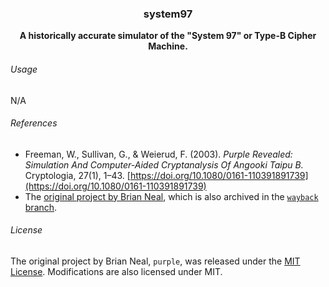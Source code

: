 <h3 align="center">system97</h3>

<p align="center">
  <b>A historically accurate simulator of the "System 97" or Type-B Cipher Machine.</b>
</p>

###### Usage

N/A

###### References

* Freeman, W., Sullivan, G., & Weierud, F. (2003). *Purple Revealed: Simulation And Computer-Aided Cryptanalysis Of Angooki Taipu B.* Cryptologia, 27(1), 1–43. [https://doi.org/10.1080/0161-110391891739](https://doi.org/10.1080/0161-110391891739)
* The [original project by Brian Neal](https://github.com/gremmie/purple), which is also archived in the [`wayback` branch](https://github.com/hughcoleman/purple/tree/wayback).

###### License

The original project by Brian Neal, `purple`, was released under the [MIT License](https://choosealicense.com/licenses/mit/). Modifications are also licensed under MIT.
